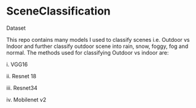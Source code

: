 # SceneClassification
Dataset

This repo contains many models I used to classify scenes i.e. Outdoor vs Indoor and further classify outdoor scene into rain, snow, foggy, fog and normal.
The methods used for classifying Outdoor vs indoor are:

i. VGG16

ii. Resnet 18

iii. Resnet34

iv. Mobilenet v2

